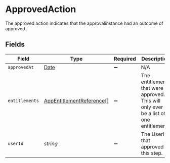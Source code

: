 # ApprovedAction

 The approved action indicates that the approvalinstance had an outcome of approved.



## Fields

| Field                                                                                         | Type                                                                                          | Required                                                                                      | Description                                                                                   |
| --------------------------------------------------------------------------------------------- | --------------------------------------------------------------------------------------------- | --------------------------------------------------------------------------------------------- | --------------------------------------------------------------------------------------------- |
| `approvedAt`                                                                                  | [Date](https://developer.mozilla.org/en-US/docs/Web/JavaScript/Reference/Global_Objects/Date) | :heavy_minus_sign:                                                                            | N/A                                                                                           |
| `entitlements`                                                                                | [AppEntitlementReference](../../models/shared/appentitlementreference.md)[]                   | :heavy_minus_sign:                                                                            |  The entitlements that were approved. This will only ever be a list of one entitlement.<br/>  |
| `userId`                                                                                      | *string*                                                                                      | :heavy_minus_sign:                                                                            |  The UserID that approved this step.<br/>                                                     |